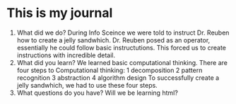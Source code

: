 # This is my journal

1. What did we do?
  During Info Sceince we were told to instruct Dr. Reuben how to create a jelly sandwhich. 
  Dr. Reuben posed as an operator, essentially he could follow basic instructutions. 
  This forced us to create instructions with incredible detail. 
2. What did you learn?
  We learned basic computational thinking. There are four steps to Computational thinking: 
      1 decomposition 
      2 pattern recognition 
      3 abstraction 
      4 algorithm design
  To successfully create a jelly sandwhich, we had to use these four steps. 
3. What questions do you have?
    Will we be learning html? 
    
